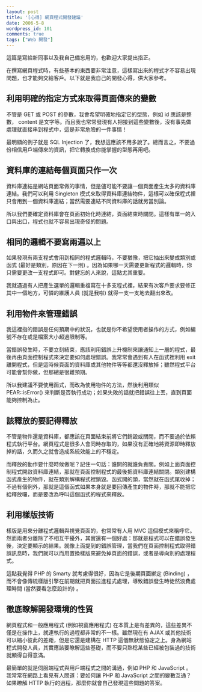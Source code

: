 ```yaml
---
layout: post
title: '[心得] 網頁程式開發建議'
date: 2006-5-8
wordpress_id: 101
comments: true
tags: ["Web 開發"]
---
```


這篇是寫給新同事以及我自己備忘用的，也歡迎大家提出指正。

在撰寫網頁程式時，有些基本的東西要非常注意，這樣寫出來的程式才不容易出現問題，也才能夠交給客戶。以下就是我自己的開發心得，供大家參考。

## 利用明確的指定方式來取得頁面傳來的變數

不管是 GET 或 POST 的參數，我會希望明確地指定它的型態，例如 id 應該是整數， content 是文字等。而且我也常常發現有人把接到這些變數後，沒有事先做處理就直接串到程式中，這是非常危險的一件事情！

最明顯的例子就是 SQL Injection 了，我想這應該不用多說了。總而言之，不要過份相信用戶端傳來的資訊，把它轉換成你能掌握的型態再用吧。

## 資料庫的連結每個頁面只作一次

資料庫連結是網站頁面常做的事情，但是儘可能不要讓一個頁面產生太多的資料庫連結。我們可以利用 Singleton 模式來取得資料庫連結物件，這樣可以確保程式裡只會用到一個資料庫連結；當然需要連結不同資料庫的話就另當別論。

所以我們要確定資料庫會在頁面初始化時連結，頁面結束時關閉。這樣有單一的入口與出口，程式也就不容易出現奇怪的問題。

## 相同的邏輯不要寫兩遍以上

如果發現有兩支程式會用到相同的程式邏輯時，不要猶豫，把它抽出來變成類別或函式 (最好是類別，原因在下一則) 。因為如果哪一天需要更新程式的邏輯時，你只需要更改一支程式即可。對健忘的人來說，這點尤其重要。

我就遇過有人把產生選單的邏輯重複寫在十多支程式裡，結果有次客戶要求要修正其中一個地方，可憐的維護人員 (就是我啦) 就得一支一支地去翻出來改。

## 利用物件來管理錯誤

我這裡指的錯誤是任何預期中的狀況，也就是你不希望使用者操作的方式，例如編號不存在或是檔案大小超過限制等。

當錯誤發生時，不要立刻結束，應該利用錯誤上升機制來讓通知上一層的程式，最後再由頁面控制程式來決定要如何處理錯誤。我常常會遇到有人在函式裡利用 exit 離開程式，但是這時候頁面的資料庫或其他物件等等都還沒釋放掉；雖然程式平台可能會幫你做，但那總是很難預期。

所以我建議不要使用函式，而改為使用物件的方法，然後利用類似 PEAR::isError() 來判斷是否執行成功；如果失敗的話就把錯誤往上丟，直到頁面能夠控制為止。

## 該釋放的要記得釋放

不管是物件還是資料庫，都應該在頁面結束前將它們銷毀或關閉，而不要過於依賴程式執行平台。網頁程式是很多人會同時存取的，如果沒有正確地將資源即時釋放掉的話，久而久之就會造成系統效能上的不穩定。

而釋放的動作要什麼時候做呢？記住一句話：誰開的就誰負責關。例如上面頁面控制程式開啟資料庫連結，那就在頁面控制程式的最後把資料庫連結關閉。類別建構函式產生的物件，就在類別解構程式裡銷毀。函式開的頭，當然就在函式尾收掉；不過有個例外，那就是這個函式如果本身就是要回傳產生的物件時，那就不能把它給釋放囉，而是要改為呼叫這個函式的程式來釋放。

## 利用樣版技術

樣版是用來分離程式邏輯與視覺頁面的，也常常有人用 MVC 這個模式來稱呼它。然而兩者分離除了不相互干擾外，其實還有一個好處：那就是程式可以在錯誤發生後，決定要顯示的結果。就像上面提到的錯誤管理，當我們在頁面控制程式取得錯誤訊息時，我們就可以而用置換樣版來避免掉頁面的錯誤，或者是導向別的處理程式。

這點我覺得 PHP 的 Smarty 就考慮得很好，因為它是後期頁面綁定 (Binding) ，而不會像傳統樣版引擎在前期就把頁面拉進程式處理，導致錯誤發生時徒然浪費處理時間 (當然要看怎麼設計的) 。

## 徹底瞭解開發環境的性質

網頁程式和一般應用程式 (例如視窗應用程式) 在本質上是有差異的，這些差異不僅是在操作上，就連執行的過程都非常的不一樣。雖然現在有 AJAX 或其他技術可以縮小彼此的差距，但是它還是建構在 HTTP 這個無狀態協定之上。身為網站程式開發人員，其實應該要瞭解這些基礎，而不要只熟稔某些已經被包裝過的技術就顯得自得意滿。

最簡單的就是伺服端程式與用戶端程式之間的溝通，例如 PHP 和 JavaScript 。我常常在網路上看見有人問道：要如何讓 PHP 和 JavaScript 之間的變數互通？如果瞭解 HTTP 執行的過程，那麼你就會自己發現這些問題的答案。
